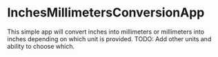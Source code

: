# InchesMillimetersConversionApp
This simple app will convert inches into millimeters or millimeters into inches depending on which unit is provided. TODO: Add other units and ability to choose which.

